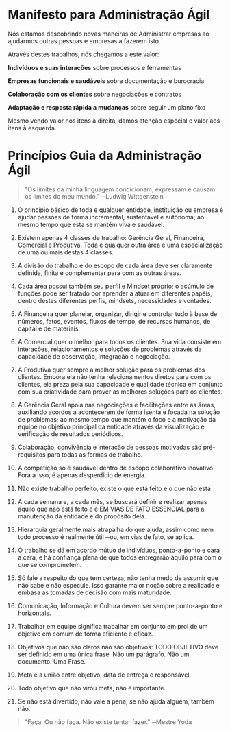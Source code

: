 # Manifesto para Administração Ágil

Nós estamos descobrindo novas maneiras de Administrar empresas ao ajudarmos outras pessoas e empresas a fazerem isto.

Através destes trabalhos, nós chegamos a este valor:

**Indivíduos e suas interações** sobre processos e ferramentas

**Empresas funcionais e saudáveis** sobre documentação e burocracia

**Colaboração com os clientes** sobre negociações e contratos

**Adaptação e resposta rápida a mudanças** sobre seguir um plano fixo

Mesmo vendo valor nos itens à direita, damos atenção especial e valor aos itens à esquerda.

# Princípios Guia da Administração Ágil

> "Os limites da minha linguagem condicionam, expressam e causam os limites do meu mundo." ─Ludwig Wittgenstein

1. O princípio básico de toda e qualquer entidade, instituição ou empresa é ajudar pessoas de forma incremental, sustentável e autônoma; ao mesmo tempo que esta se mantém viva e saudável.

2. Existem apenas 4 classes de trabalho: Gerência Geral, Financeira, Comercial e Produtiva. Toda e qualquer outra área é uma especialização de uma ou mais destas 4 classes.

3. A divisão do trabalho e do escopo de cada área deve ser claramente definida, finita e complementar para com as outras áreas.

4. Cada área possui também seu perfil e Mindset próprio; o acúmulo de funções pode ser tratado por aprender a atuar em diferentes papéis, dentro destes diferentes perfis, mindsets, necessidades e vontades.

5. A Financeira quer planejar, organizar, dirigir e controlar tudo à base de números, fatos, eventos, fluxos de tempo, de recursos humanos, de capital e de materiais.

6. A Comercial quer o melhor para todos os clientes. Sua vida consiste em interações, relacionamentos e soluções de problemas através da capacidade de observação, integração e negociação.

7. A Produtiva quer sempre a melhor solução para os problemas dos clientes. Embora ela não tenha relacionamentos diretos para com os clientes, ela preza pela sua capacidade e qualidade técnica em conjunto com sua criatividade para prover as melhores soluções para os clientes.

8. A Gerência Geral apoia nas negociações e facilitações entre as áreas, auxiliando acordos a acontecerem de forma isenta e focada na solução de problemas; ao mesmo tempo que mantém o foco e a motivação da equipe no objetivo principal da entidade através da visualização e verificação de resultados periódicos.

9. Colaboração, convivência e interação de pessoas motivadas são pré-requisitos para todas as formas de trabalho.

10. A competição só é saudável dentro de escopo colaborativo inovativo. Fora a isso, é apenas desperdício de energia.

11. Não existe trabalho perfeito, existe o que está feito e o que não está

12. A cada semana e, a cada mês, se buscará definir e realizar apenas aquilo que não está feito e é EM VIAS DE FATO ESSENCIAL para a manutenção da entidade e do propósito dela.

13. Hierarquia geralmente mais atrapalha do que ajuda, assim como nem todo processo é realmente útil ─ou, em vias de fato, se aplica.

14. O trabalho se dá em acordo mútuo de indivíduos, ponto-a-ponto e cara a cara, e há confiança plena de que todos entregarão àquilo para com o que se comprometem.

15. Só fale a respeito do que tem certeza, não tenha medo de assumir que não sabe e não especule. Isso garante maior noção sobre a realidade e embasa as tomadas de decisão com mais maturidade.

16. Comunicação, Informação e Cultura devem ser sempre ponto-a-ponto e horizontais.

17. Trabalhar em equipe significa trabalhar em conjunto em prol de um objetivo em comum de forma eficiente e eficaz.

18. Objetivos que não são claros não são objetivos: TODO OBJETIVO deve ser definido em uma única frase. Não um parágrafo. Não um documento. Uma Frase.

19. Meta é a união entre objetivo, data de entrega e responsável.

20. Todo objetivo que não virou meta, não é importante.

21. Se não está divertido, não vale a pena; se não ajuda alguém, também não.

> "Faça. Ou não faça. Não existe tentar fazer." ─Mestre Yoda
